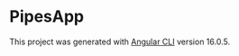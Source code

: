 # PipesApp

This project was generated with [Angular CLI](https://github.com/angular/angular-cli) version 16.0.5.
